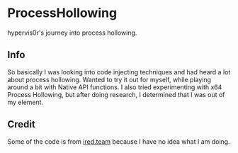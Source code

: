 # ProcessHollowing
hypervis0r's journey into process hollowing.

## Info
So basically I was looking into code injecting techniques and had heard a lot about process hollowing. Wanted to try it out for myself, while playing around a bit with Native API functions. I also tried experimenting with x64 Process Hollowing, but after doing research, I determined that I was out of my element.

## Credit
Some of the code is from [ired.team](https://github.com/mantvydasb) because I have no idea what I am doing.
